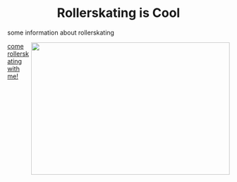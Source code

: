 <h1 align="center">Rollerskating is Cool</h1>
<p> some information about rollerskating </p>
<img align="right" width="450" height= "300" src=https://www.thebentway.ca/wp-content/uploads/2021/06/retro-rolla-roller-skate-rental-toronto-4.jpg>

[come rollerskating with me!](http://www.calgaryrollerskate.com/public-skate-2/)
